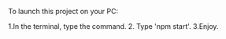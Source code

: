 To launch this project on your PC:

1.In the terminal, type the command.
2. Type 'npm start'.
3.Enjoy.